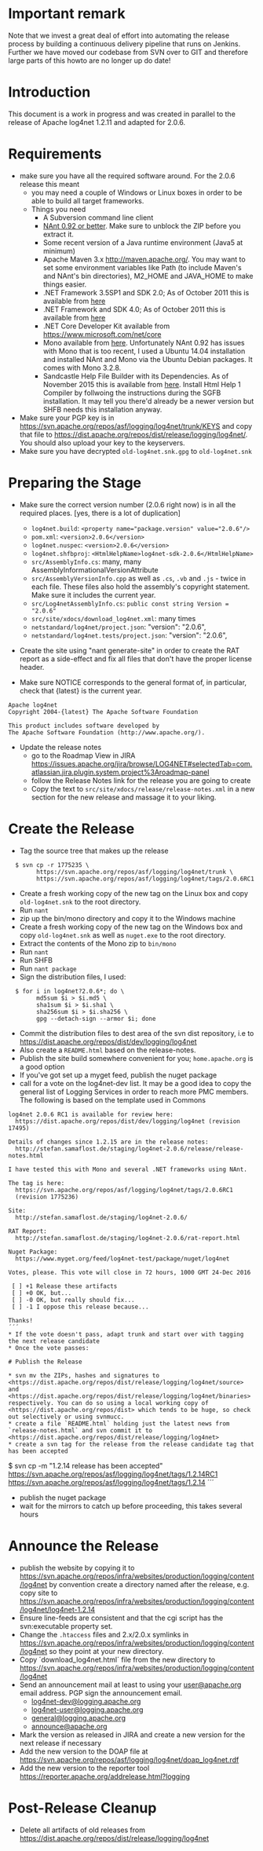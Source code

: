 # Important remark

Note that we invest a great deal of effort into automating the release process by building a continuous delivery pipeline that runs on Jenkins. Further we have moved our codebase from SVN over to GIT and therefore large parts of this howto are no longer up do date!

# Introduction

This document is a work in progress and was created in parallel to the release of Apache log4net 1.2.11 and adapted for 2.0.6.

# Requirements

* make sure you have all the required software around. For the 2.0.6 release this meant
  * you may need a couple of Windows or Linux boxes in order to be able to build all target frameworks.
  * Things you need
    * A Subversion command line client
    * [NAnt 0.92 or better](http://nant.sourceforge.net/). Make sure to unblock the ZIP before you extract it.
    * Some recent version of a Java runtime environment (Java5 at minimum)
    * Apache Maven 3.x http://maven.apache.org/. You may want to set some environment variables like Path (to include Maven's and NAnt's bin directories), M2_HOME and JAVA_HOME to make things easier.
    * .NET Framework 3.5SP1 and SDK 2.0; As of October 2011 this is available from [here](http://msdn.microsoft.com/en-us/netframework/)
    * .NET Framework and SDK 4.0; As of October 2011 this is available from [here](http://msdn.microsoft.com/en-us/netframework/)
    * .NET Core Developer Kit available from https://www.microsoft.com/net/core
    * Mono available from [here](http://www.mono-project.com/download/). Unfortunately NAnt 0.92 has issues with Mono that is too recent, I used a Ubuntu 14.04 installation and installed NAnt and Mono via the Ubuntu Debian packages. It comes with Mono 3.2.8.
    * Sandcastle Help File Builder with its Dependencies. As of November 2015 this is available from [here](https://github.com/EWSoftware/SHFB). Install Html Help 1 Compiler by follwoing the instructions during the SGFB installation. It may tell you there'd already be a newer version but SHFB needs this installation anyway.
* Make sure your PGP key is in <https://svn.apache.org/repos/asf/logging/log4net/trunk/KEYS> and copy that file to <https://dist.apache.org/repos/dist/release/logging/log4net/>. You should also upload your key to the keyservers.
* Make sure you have decrypted `old-log4net.snk.gpg` to `old-log4net.snk`

# Preparing the Stage

* Make sure the correct version number (2.0.6 right now) is in all
  the required places.  [yes, there is a lot of duplication]

  * `log4net.build`: `<property name="package.version" value="2.0.6"/>`
  * `pom.xml`: `<version>2.0.6</version>`
  * `log4net.nuspec`: `<version>2.0.6</version>`
  * `log4net.shfbproj`: `<HtmlHelpName>log4net-sdk-2.0.6</HtmlHelpName>`
  * `src/AssemblyInfo.cs`: many, many AssemblyInformationalVersionAttribute
  * `src/AssemblyVersionInfo.cpp` as well as `.cs`, `.vb` and `.js` - twice in each file. These files also hold the assembly's copyright statement.  Make sure it includes the current year.
  * `src/Log4netAssemblyInfo.cs`: `public const string Version = "2.0.6"`
  * `src/site/xdocs/download_log4net.xml`: many times
  * `netstandard/log4net/project.json`: "version": "2.0.6",
  * `netstandard/log4net.tests/project.json`: "version": "2.0.6",
* Create the site using "nant generate-site" in order to create the RAT report as a side-effect and fix all files that don't have the proper license header.
* Make sure NOTICE corresponds to the general format of, in particular, check that {latest} is the current year.
```
Apache log4net
Copyright 2004-{latest} The Apache Software Foundation

This product includes software developed by
The Apache Software Foundation (http://www.apache.org/).
```
* Update the release notes
  * go to the Roadmap View in JIRA <https://issues.apache.org/jira/browse/LOG4NET#selectedTab=com.atlassian.jira.plugin.system.project%3Aroadmap-panel>
  * follow the Release Notes link for the release you are going to create
  * Copy the text to `src/site/xdocs/release/release-notes.xml` in a new section for the new release and massage it to your liking.

# Create the Release

* Tag the source tree that makes up the release
```
  $ svn cp -r 1775235 \
        https://svn.apache.org/repos/asf/logging/log4net/trunk \
        https://svn.apache.org/repos/asf/logging/log4net/tags/2.0.6RC1
```
* Create a fresh working copy of the new tag on the Linux box and copy `old-log4net.snk` to the root directory.
* Run `nant`
* zip up the bin/mono directory and copy it to the Windows machine
* Create a fresh working copy of the new tag on the Windows box and copy `old-log4net.snk` as well as `nuget.exe` to the root directory.
* Extract the contents of the Mono zip to `bin/mono`
* Run `nant`
* Run SHFB
* Run `nant package`
* Sign the distribution files, I used:
```
  $ for i in log4net?2.0.6*; do \
        md5sum $i > $i.md5 \
        sha1sum $i > $i.sha1 \
        sha256sum $i > $i.sha256 \
        gpg --detach-sign --armor $i; done
```
* Commit the distribution files to dest area of the svn dist repository, i.e to <https://dist.apache.org/repos/dist/dev/logging/log4net>
* Also create a `README.html` based on the release-notes.
* Publish the site build somewhere convenient for you; `home.apache.org` is a good option
* If you've got set up a myget feed, publish the nuget package
* call for a vote on the log4net-dev list.  It may be a good idea to copy the general list of Logging Services in order to reach more PMC members. The following is based on the template used in Commons
```
log4net 2.0.6 RC1 is available for review here:
  https://dist.apache.org/repos/dist/dev/logging/log4net (revision 17495)

Details of changes since 1.2.15 are in the release notes:
  http://stefan.samaflost.de/staging/log4net-2.0.6/release/release-notes.html

I have tested this with Mono and several .NET frameworks using NAnt.

The tag is here:
  https://svn.apache.org/repos/asf/logging/log4net/tags/2.0.6RC1
  (revision 1775236)

Site:
  http://stefan.samaflost.de/staging/log4net-2.0.6/

RAT Report:
  http://stefan.samaflost.de/staging/log4net-2.0.6/rat-report.html
 
Nuget Package:
  https://www.myget.org/feed/log4net-test/package/nuget/log4net
 
Votes, please. This vote will close in 72 hours, 1000 GMT 24-Dec 2016
 
 [ ] +1 Release these artifacts
 [ ] +0 OK, but...
 [ ] -0 OK, but really should fix...
 [ ] -1 I oppose this release because...
 
Thanks!
´´´
* If the vote doesn't pass, adapt trunk and start over with tagging the next release candidate
* Once the vote passes:

# Publish the Release

* svn mv the ZIPs, hashes and signatures to <https://dist.apache.org/repos/dist/release/logging/log4net/source> and <https://dist.apache.org/repos/dist/release/logging/log4net/binaries> respectively. You can do so using a local working copy of <https://dist.apache.org/repos/dist> which tends to be huge, so check out selectively or using svnmucc.
* create a file `README.html` holding just the latest news from `release-notes.html` and svn commit it to <https://dist.apache.org/repos/dist/release/logging/log4net>
* create a svn tag for the release from the release candidate tag that has been accepted
```
  $ svn cp -m "1.2.14 release has been accepted" \
        https://svn.apache.org/repos/asf/logging/log4net/tags/1.2.14RC1 \
        https://svn.apache.org/repos/asf/logging/log4net/tags/1.2.14
´´´
* publish the nuget package
* wait for the mirrors to catch up before proceeding, this takes several hours

# Announce the Release

* publish the website by copying it to <https://svn.apache.org/repos/infra/websites/production/logging/content/log4net> by convention create a directory named after the release, e.g. copy site to <https://svn.apache.org/repos/infra/websites/production/logging/content/log4net/log4net-1.2.14>
* Ensure line-feeds are consistent and that the cgi script has the svn:executable property set.
* Change the `.htaccess` files and 2.x/2.0.x symlinks in <https://svn.apache.org/repos/infra/websites/production/logging/content/log4net> so they point at your new directory.
* Copy ´download_log4net.html´ file from the new directory to <https://svn.apache.org/repos/infra/websites/production/logging/content/log4net>
* Send an announcement mail at least to using your user@apache.org email address. PGP sign the announcement email.
  * log4net-dev@logging.apache.org
  * log4net-user@logging.apache.org
  * general@logging.apache.org
  * announce@apache.org
* Mark the version as released in JIRA and create a new version for the next release if necessary
* Add the new version to the DOAP file at <https://svn.apache.org/repos/asf/logging/log4net/doap_log4net.rdf>
* Add the new version to the reporter tool <https://reporter.apache.org/addrelease.html?logging>

# Post-Release Cleanup

* Delete all artifacts of old releases from <https://dist.apache.org/repos/dist/release/logging/log4net>

